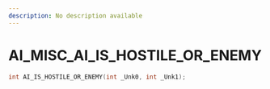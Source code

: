 ```yaml
---
description: No description available 
---
```


# AI_MISC\_AI_IS_HOSTILE_OR_ENEMY

```cpp
int AI_IS_HOSTILE_OR_ENEMY(int _Unk0, int _Unk1);
```